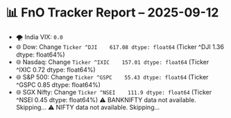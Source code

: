 # 📊 FnO Tracker Report – 2025-09-12
- 🌪️ India VIX: `0.0`
- 🌐 Dow: Change `Ticker
^DJI    617.08
dtype: float64` (Ticker
^DJI    1.36
dtype: float64%)
- 🌐 Nasdaq: Change `Ticker
^IXIC    157.01
dtype: float64` (Ticker
^IXIC    0.72
dtype: float64%)
- 🌐 S&P 500: Change `Ticker
^GSPC    55.43
dtype: float64` (Ticker
^GSPC    0.85
dtype: float64%)
- 🌐 SGX Nifty: Change `Ticker
^NSEI    111.9
dtype: float64` (Ticker
^NSEI    0.45
dtype: float64%)
⚠️ BANKNIFTY data not available. Skipping...
⚠️ NIFTY data not available. Skipping...